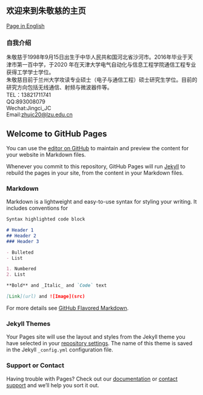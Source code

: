 ## 欢迎来到朱敬慈的主页
[Page in English](https://jingci-zhu.github.io/)
### 自我介绍
朱敬慈于1998年9月15日出生于中华人民共和国河北省沙河市。2016年毕业于天津市第一百中学，于2020 年在天津大学电气自动化与信息工程学院通信工程专业获得工学学士学位。  
朱敬慈目前于兰州大学攻读专业硕士（电子与通信工程）硕士研究生学位。目前的研究方向包括无线通信、射频与微波器件等。  
TEL：13821711741  
QQ:893008079  
Wechat:Jingci_JC  
Email:zhujc20@lzu.edu.cn  

## Welcome to GitHub Pages

You can use the [editor on GitHub](https://github.com/JingCi-ZHu/JC_Zhu.github.io/edit/gh-pages/index.md) to maintain and preview the content for your website in Markdown files.

Whenever you commit to this repository, GitHub Pages will run [Jekyll](https://jekyllrb.com/) to rebuild the pages in your site, from the content in your Markdown files.

### Markdown

Markdown is a lightweight and easy-to-use syntax for styling your writing. It includes conventions for

```markdown
Syntax highlighted code block

# Header 1
## Header 2
### Header 3

- Bulleted
- List

1. Numbered
2. List

**Bold** and _Italic_ and `Code` text

[Link](url) and ![Image](src)
```

For more details see [GitHub Flavored Markdown](https://guides.github.com/features/mastering-markdown/).

### Jekyll Themes

Your Pages site will use the layout and styles from the Jekyll theme you have selected in your [repository settings](https://github.com/JingCi-ZHu/JC_Zhu.github.io/settings). The name of this theme is saved in the Jekyll `_config.yml` configuration file.

### Support or Contact

Having trouble with Pages? Check out our [documentation](https://docs.github.com/categories/github-pages-basics/) or [contact support](https://github.com/contact) and we’ll help you sort it out.
